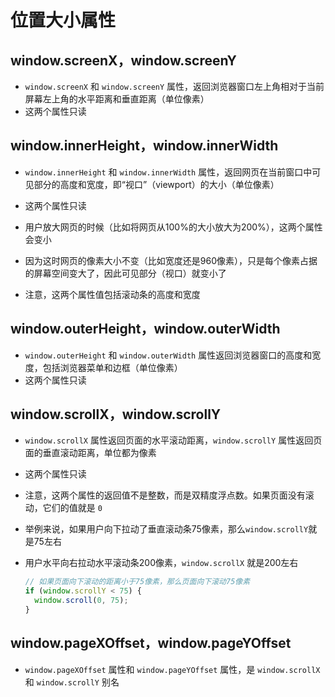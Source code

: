 # 位置大小属性

## window.screenX，window.screenY

+ `window.screenX` 和 `window.screenY` 属性，返回浏览器窗口左上角相对于当前屏幕左上角的水平距离和垂直距离（单位像素）
+ 这两个属性只读

## window.innerHeight，window.innerWidth

+ `window.innerHeight` 和 `window.innerWidth` 属性，返回网页在当前窗口中可见部分的高度和宽度，即“视口”（viewport）的大小（单位像素）
+ 这两个属性只读

+ 用户放大网页的时候（比如将网页从100%的大小放大为200%），这两个属性会变小
+ 因为这时网页的像素大小不变（比如宽度还是960像素），只是每个像素占据的屏幕空间变大了，因此可见部分（视口）就变小了

+ 注意，这两个属性值包括滚动条的高度和宽度

## window.outerHeight，window.outerWidth

+ `window.outerHeight` 和 `window.outerWidth` 属性返回浏览器窗口的高度和宽度，包括浏览器菜单和边框（单位像素）
+ 这两个属性只读

## window.scrollX，window.scrollY

+ `window.scrollX` 属性返回页面的水平滚动距离，`window.scrollY` 属性返回页面的垂直滚动距离，单位都为像素
+ 这两个属性只读

+ 注意，这两个属性的返回值不是整数，而是双精度浮点数。如果页面没有滚动，它们的值就是 `0`

+ 举例来说，如果用户向下拉动了垂直滚动条75像素，那么`window.scrollY`就是75左右
+ 用户水平向右拉动水平滚动条200像素，`window.scrollX` 就是200左右

  ```js
  // 如果页面向下滚动的距离小于75像素，那么页面向下滚动75像素
  if (window.scrollY < 75) {
    window.scroll(0, 75);
  }
  ```

## window.pageXOffset，window.pageYOffset

+ `window.pageXOffset` 属性和 `window.pageYOffset` 属性，是 `window.scrollX` 和 `window.scrollY` 别名
